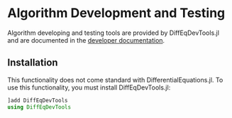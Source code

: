 # Algorithm Development and Testing

Algorithm developing and testing tools are provided by DiffEqDevTools.jl and
are documented in the [developer documentation](https://juliadiffeq.github.io/DiffEqDevDocs.jl/latest/index.html).

## Installation

This functionality does not come standard with DifferentialEquations.jl.
To use this functionality, you must install DiffEqDevTools.jl:

```julia
]add DiffEqDevTools
using DiffEqDevTools
```
